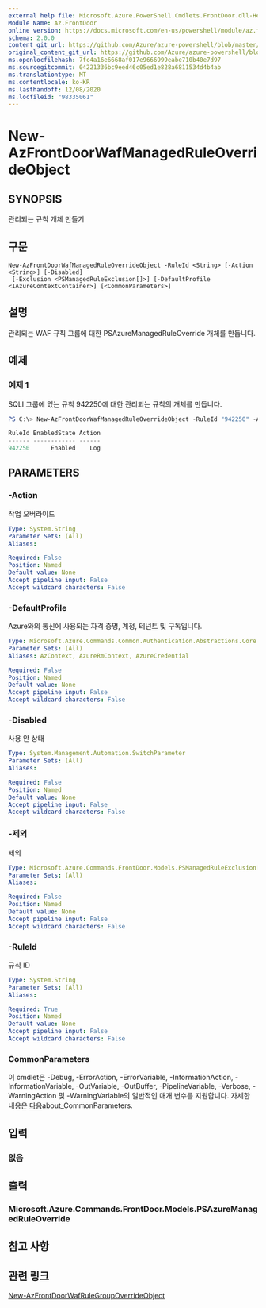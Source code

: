 ```yaml
---
external help file: Microsoft.Azure.PowerShell.Cmdlets.FrontDoor.dll-Help.xml
Module Name: Az.FrontDoor
online version: https://docs.microsoft.com/en-us/powershell/module/az.frontdoor/new-azfrontdoorwafmanagedruleoverrideobject
schema: 2.0.0
content_git_url: https://github.com/Azure/azure-powershell/blob/master/src/FrontDoor/FrontDoor/help/New-AzFrontDoorWafManagedRuleOverrideObject.md
original_content_git_url: https://github.com/Azure/azure-powershell/blob/master/src/FrontDoor/FrontDoor/help/New-AzFrontDoorWafManagedRuleOverrideObject.md
ms.openlocfilehash: 7fc4a16e6668af017e9666999eabe710b40e7d97
ms.sourcegitcommit: 04221336bc9eed46c05ed1e828a6811534d4b4ab
ms.translationtype: MT
ms.contentlocale: ko-KR
ms.lasthandoff: 12/08/2020
ms.locfileid: "98335061"
---
```

# New-AzFrontDoorWafManagedRuleOverrideObject

## SYNOPSIS
관리되는 규칙 개체 만들기

## 구문

```
New-AzFrontDoorWafManagedRuleOverrideObject -RuleId <String> [-Action <String>] [-Disabled]
 [-Exclusion <PSManagedRuleExclusion[]>] [-DefaultProfile <IAzureContextContainer>] [<CommonParameters>]
```

## 설명
관리되는 WAF 규칙 그룹에 대한 PSAzureManagedRuleOverride 개체를 만듭니다.

## 예제

### 예제 1
SQLI 그룹에 있는 규칙 942250에 대한 관리되는 규칙의 개체를 만듭니다.

```powershell
PS C:\> New-AzFrontDoorWafManagedRuleOverrideObject -RuleId "942250" -Action Log

RuleId EnabledState Action
------ ------------ ------
942250      Enabled    Log
```

## PARAMETERS

### -Action
작업 오버라이드

```yaml
Type: System.String
Parameter Sets: (All)
Aliases:

Required: False
Position: Named
Default value: None
Accept pipeline input: False
Accept wildcard characters: False
```

### -DefaultProfile
Azure와의 통신에 사용되는 자격 증명, 계정, 테넌트 및 구독입니다.

```yaml
Type: Microsoft.Azure.Commands.Common.Authentication.Abstractions.Core.IAzureContextContainer
Parameter Sets: (All)
Aliases: AzContext, AzureRmContext, AzureCredential

Required: False
Position: Named
Default value: None
Accept pipeline input: False
Accept wildcard characters: False
```

### -Disabled
사용 안 상태

```yaml
Type: System.Management.Automation.SwitchParameter
Parameter Sets: (All)
Aliases:

Required: False
Position: Named
Default value: None
Accept pipeline input: False
Accept wildcard characters: False
```

### -제외
제외

```yaml
Type: Microsoft.Azure.Commands.FrontDoor.Models.PSManagedRuleExclusion[]
Parameter Sets: (All)
Aliases:

Required: False
Position: Named
Default value: None
Accept pipeline input: False
Accept wildcard characters: False
```

### -RuleId
규칙 ID

```yaml
Type: System.String
Parameter Sets: (All)
Aliases:

Required: True
Position: Named
Default value: None
Accept pipeline input: False
Accept wildcard characters: False
```

### CommonParameters
이 cmdlet은 -Debug, -ErrorAction, -ErrorVariable, -InformationAction, -InformationVariable, -OutVariable, -OutBuffer, -PipelineVariable, -Verbose, -WarningAction 및 -WarningVariable의 일반적인 매개 변수를 지원합니다. 자세한 내용은 [다음](http://go.microsoft.com/fwlink/?LinkID=113216)about_CommonParameters.

## 입력

### 없음

## 출력

### Microsoft.Azure.Commands.FrontDoor.Models.PSAzureManagedRuleOverride

## 참고 사항

## 관련 링크

[New-AzFrontDoorWafRuleGroupOverrideObject](./New-AzFrontDoorWafRuleGroupOverrideObject.md)